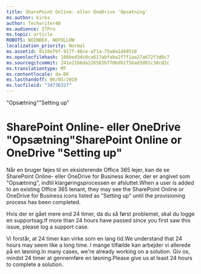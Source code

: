 ```yaml
---
title: SharePoint Online- eller OneDrive 'Opsætning'
ms.author: kirks
author: Techwriter40
ms.audience: ITPro
ms.topic: article
ROBOTS: NOINDEX, NOFOLLOW
localization_priority: Normal
ms.assetid: 8110efbf-917f-46ce-af1a-75a8a1d49510
ms.openlocfilehash: 108bed3dc8ca617abfaba2f7f1aa27a672f3d8c7
ms.sourcegitcommit: 241e21b6da226563bf70bdb1f5bad3d91c38cd2c
ms.translationtype: MT
ms.contentlocale: da-DK
ms.lasthandoff: 06/05/2019
ms.locfileid: "34736327"
---
```

<span data-ttu-id="94813-102">"Opsætning"</span><span class="sxs-lookup"><span data-stu-id="94813-102">"Setting up"</span></span>

# <a name="sharepoint-online-or-onedrive-setting-up"></a><span data-ttu-id="94813-103">SharePoint Online- eller OneDrive "Opsætning"</span><span class="sxs-lookup"><span data-stu-id="94813-103">SharePoint Online or OneDrive "Setting up"</span></span>

<span data-ttu-id="94813-104">Når en bruger føjes til en eksisterende Office 365 lejer, kan de se SharePoint Online- eller OneDrive for Business ikoner, der er angivet som "Opsætning", indtil klargøringsprocessen er afsluttet.</span><span class="sxs-lookup"><span data-stu-id="94813-104">When a user is added to an existing Office 365 tenant, they may see the SharePoint Online or OneDrive for Business icons listed as "Setting up" until the provisioning process has been completed.</span></span>

<span data-ttu-id="94813-105">Hvis der er gået mere end 24 timer, da du så først problemet, skal du logge en supportsag.</span><span class="sxs-lookup"><span data-stu-id="94813-105">If more than 24 hours have passed since you first saw this issue, please log a support case.</span></span>

<span data-ttu-id="94813-106">Vi forstår, at 24 timer kan virke som en lang tid.</span><span class="sxs-lookup"><span data-stu-id="94813-106">We understand that 24 hours may seem like a long time.</span></span> <span data-ttu-id="94813-107">I mange tilfælde kan arbejder vi allerede på en løsning.</span><span class="sxs-lookup"><span data-stu-id="94813-107">In many cases, we're already working on a solution.</span></span> <span data-ttu-id="94813-108">Giv os, mindst 24 timer at gennemføre en løsning.</span><span class="sxs-lookup"><span data-stu-id="94813-108">Please give us at least 24 hours to complete a solution.</span></span>

